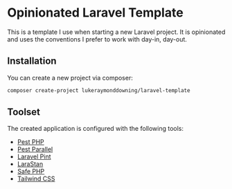 # Opinionated Laravel Template

This is a template I use when starting a new Laravel project. It is opinionated and uses the conventions I prefer to work with day-in, day-out.

## Installation

You can create a new project via composer:

```bash
composer create-project lukeraymonddowning/laravel-template
```

## Toolset

The created application is configured with the following tools:

- [Pest PHP](https://pestphp.com)
- [Pest Parallel](https://pestphp.com/docs/plugins/parallel)
- [Laravel Pint](https://github.com/laravel/pint)
- [LaraStan](https://github.com/nunomaduro/larastan)
- [Safe PHP](https://github.com/thecodingmachine/safe)
- [Tailwind CSS](https://tailwindcss.com)
